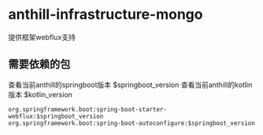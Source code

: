 # anthill-infrastructure-mongo

提供框架webflux支持

## 需要依赖的包

查看当前anthill的springboot版本 $springboot_version
查看当前anthill的kotlin版本 $kotlin_version

```
org.springframework.boot:spring-boot-starter-webflux:$springboot_version
org.springframework.boot:spring-boot-autoconfigure:$springboot_version
```